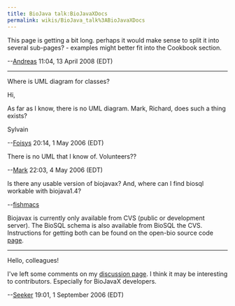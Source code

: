 ```yaml
---
title: BioJava talk:BioJavaXDocs
permalink: wikis/BioJava_talk%3ABioJavaXDocs
---
```


This page is getting a bit long. perhaps it would make sense to split it
into several sub-pages? - examples might better fit into the Cookbook
section.

--[Andreas](User:Andreas "wikilink") 11:04, 13 April 2008 (EDT)

------------------------------------------------------------------------

Where is UML diagram for classes?

Hi,

As far as I know, there is no UML diagram. Mark, Richard, does such a
thing exists?

Sylvain

--[Foisys](User:Foisys "wikilink") 20:14, 1 May 2006 (EDT)

There is no UML that I know of. Volunteers??

--[Mark](User:Mark "wikilink") 22:03, 4 May 2006 (EDT)

Is there any usable version of biojavax? And, where can I find biosql
workable with biojava1.4?

--[fishmacs](User:fishmacs "wikilink")

Biojavax is currently only available from CVS (public or development
server). The BioSQL schema is also available from BioSQL the CVS.
Instructions for getting both can be found on the open-bio source code
[page](http://www.open-bio.org/wiki/SourceCode).

------------------------------------------------------------------------

Hello, colleagues!

I've left some comments on my [discussion
page](User_talk:Seeker#I.27ve_noticed_some_misprints_in_BioJavaX_Documentation_and_in_the_source_code. "wikilink").
I think it may be interesting to contributors. Especially for BioJavaX
developers.

--[Seeker](User:Seeker "wikilink") 19:01, 1 September 2006 (EDT)
